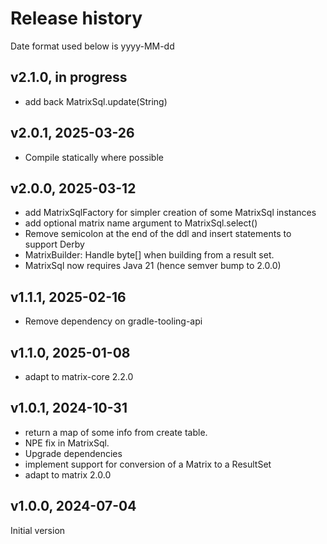 # Release history
Date format used below is yyyy-MM-dd

## v2.1.0, in progress
- add back MatrixSql.update(String)

## v2.0.1, 2025-03-26
- Compile statically where possible 

## v2.0.0, 2025-03-12
- add MatrixSqlFactory for simpler creation of some MatrixSql instances
- add optional matrix name argument to MatrixSql.select()
- Remove semicolon at the end of the ddl and insert statements to support Derby
- MatrixBuilder: Handle byte[] when building from a result set. 
- MatrixSql now requires Java 21 (hence semver bump to 2.0.0)

## v1.1.1, 2025-02-16
- Remove dependency on gradle-tooling-api

## v1.1.0, 2025-01-08
- adapt to matrix-core 2.2.0

## v1.0.1, 2024-10-31
- return a map of some info from create table. 
- NPE fix in MatrixSql. 
- Upgrade dependencies
- implement support for conversion of a Matrix to a ResultSet
- adapt to matrix 2.0.0

## v1.0.0, 2024-07-04
Initial version